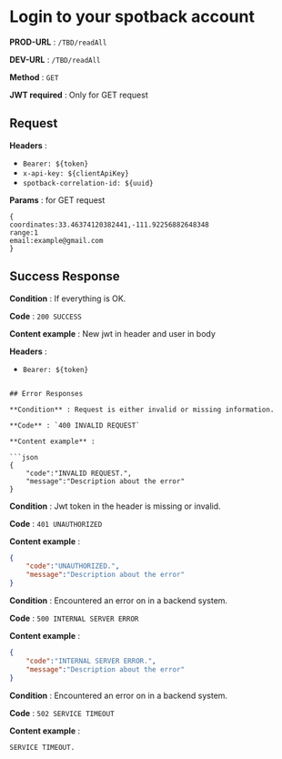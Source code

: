 # Login to your spotback account

**PROD-URL** : `/TBD/readAll`

**DEV-URL** : `/TBD/readAll`

**Method** : `GET`  

**JWT required** : Only for GET request

## Request

**Headers** :

* `Bearer: ${token}`
* `x-api-key: ${clientApiKey}`
* `spotback-correlation-id: ${uuid}`

**Params** :
for GET request

```key:value
{
coordinates:33.46374120382441,-111.92256882648348
range:1
email:example@gmail.com
}
```

## Success Response

**Condition** : If everything is OK.

**Code** : `200 SUCCESS`

**Content example** :
New jwt in header and user in body

**Headers** :
* `Bearer: ${token}`
```

## Error Responses

**Condition** : Request is either invalid or missing information.

**Code** : `400 INVALID REQUEST`

**Content example** :

```json
{
    "code":"INVALID REQUEST.",
    "message":"Description about the error"
}
```

**Condition** : Jwt token in the header is missing or invalid.

**Code** : `401 UNAUTHORIZED`

**Content example** :

```json
{
    "code":"UNAUTHORIZED.",
    "message":"Description about the error"
}
```

**Condition** : Encountered an error on in a backend system.

**Code** : `500 INTERNAL SERVER ERROR`

**Content example** :

```json
{
    "code":"INTERNAL SERVER ERROR.",
    "message":"Description about the error"
}
```

**Condition** : Encountered an error on in a backend system.

**Code** : `502 SERVICE TIMEOUT`

**Content example** :

```SERVICE TIMEOUT.```
